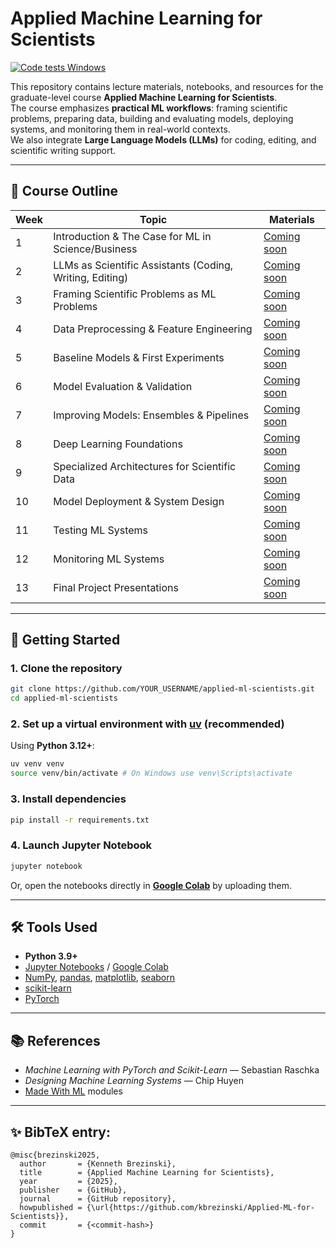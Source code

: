 # Applied Machine Learning for Scientists

[![Code tests Windows](https://github.com/kbrezinski/Applied-ML-for-Scientists/actions/workflows/tests-windows.yml/badge.svg)](https://github.com/kbrezinski/Applied-ML-for-Scientists/actions/workflows/tests-windows.yml)

This repository contains lecture materials, notebooks, and resources for the graduate-level course **Applied Machine Learning for Scientists**.  
The course emphasizes **practical ML workflows**: framing scientific problems, preparing data, building and evaluating models, deploying systems, and monitoring them in real-world contexts.  
We also integrate **Large Language Models (LLMs)** for coding, editing, and scientific writing support.

---

## 📖 Course Outline

| Week | Topic | Materials |
|------|-------|-----------|
| 1 | Introduction & The Case for ML in Science/Business | [Coming soon]() |
| 2 | LLMs as Scientific Assistants (Coding, Writing, Editing) | [Coming soon]() |
| 3 | Framing Scientific Problems as ML Problems | [Coming soon]() |
| 4 | Data Preprocessing & Feature Engineering | [Coming soon]() |
| 5 | Baseline Models & First Experiments | [Coming soon]() |
| 6 | Model Evaluation & Validation | [Coming soon]() |
| 7 | Improving Models: Ensembles & Pipelines | [Coming soon]() |
| 8 | Deep Learning Foundations | [Coming soon]() |
| 9 | Specialized Architectures for Scientific Data | [Coming soon]() |
| 10 | Model Deployment & System Design | [Coming soon]() |
| 11 | Testing ML Systems | [Coming soon]() |
| 12 | Monitoring ML Systems | [Coming soon]() |
| 13 | Final Project Presentations | [Coming soon]() |

---

## 🚀 Getting Started

### 1. Clone the repository
```bash
git clone https://github.com/YOUR_USERNAME/applied-ml-scientists.git
cd applied-ml-scientists
```


### 2. Set up a virtual environment with [uv](https://github.com/astral-sh/uv) (recommended)
Using **Python 3.12+**:
```bash
uv venv venv
source venv/bin/activate # On Windows use venv\Scripts\activate
```

### 3. Install dependencies
```bash
pip install -r requirements.txt
```

### 4. Launch Jupyter Notebook
```bash
jupyter notebook
```

Or, open the notebooks directly in **[Google Colab](https://colab.research.google.com/)** by uploading them.

---

## 🛠 Tools Used
- **Python 3.9+**
- [Jupyter Notebooks](https://jupyter.org/) / [Google Colab](https://colab.research.google.com/)  
- [NumPy](https://numpy.org/), [pandas](https://pandas.pydata.org/), [matplotlib](https://matplotlib.org/), [seaborn](https://seaborn.pydata.org/)  
- [scikit-learn](https://scikit-learn.org/stable/)  
- [PyTorch](https://pytorch.org/)  

---

## 📚 References
- *Machine Learning with PyTorch and Scikit-Learn* — Sebastian Raschka  
- *Designing Machine Learning Systems* — Chip Huyen  
- [Made With ML](https://madewithml.com/) modules  

---

## ✨ BibTeX entry:
```
@misc{brezinski2025,
  author       = {Kenneth Brezinski},
  title        = {Applied Machine Learning for Scientists},
  year         = {2025},
  publisher    = {GitHub},
  journal      = {GitHub repository},
  howpublished = {\url{https://github.com/kbrezinski/Applied-ML-for-Scientists}},
  commit       = {<commit-hash>}
}
```
